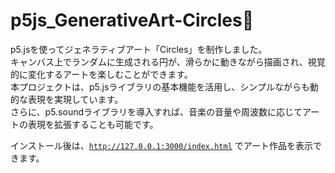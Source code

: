 # p5js_GenerativeArt-Circles🔵

p5.jsを使ってジェネラティブアート「Circles」を制作しました。<br>
キャンバス上でランダムに生成される円が、滑らかに動きながら描画され、視覚的に変化するアートを楽しむことができます。<br>
本プロジェクトは、p5.jsライブラリの基本機能を活用し、シンプルながらも動的な表現を実現しています。<br>
さらに、p5.soundライブラリを導入すれば、音楽の音量や周波数に応じてアートの表現を拡張することも可能です。<br>

インストール後は、<code>http://127.0.0.1:3000/index.html</code> でアート作品を表示できます。<br>
